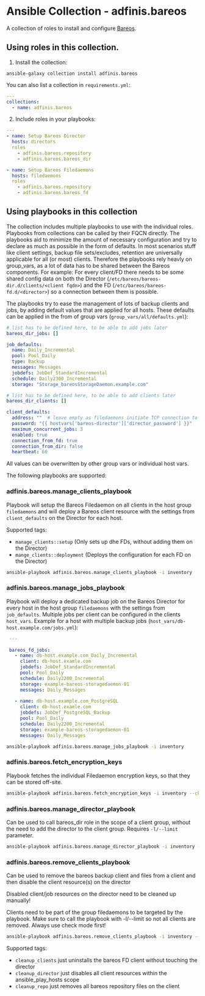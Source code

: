 # Ansible Collection - adfinis.bareos

A collection of roles to install and configure [Bareos](https://www.bareos.com).

## Using roles in this collection.

1. Install the collection:

```shell
ansible-galaxy collection install adfinis.bareos
```

You can also list a collection in `requirements.yml`:

```yaml
---
collections:
  - name: adfinis.bareos
```

2. Include roles in your playbooks:

```yaml
---
- name: Setup Bareos Director
  hosts: directors
  roles
    - adfinis.bareos.repository
    - adfinis.bareos.bareos_dir

- name: Setup Bareos Filedaemons
  hosts: filedaemons
  roles
    - adfinis.bareos.repository
    - adfinis.bareos.bareos_fd
```

## Using playbooks in this collection
The collection includes multiple playbooks to use with the individual roles. Playbooks from collections can be called by their FQCN directly.
The playbooks aid to minimize the amount of necessary configuration and try to declare as much as possible in the form of defaults. In most scenarios stuff like client settings, backup file sets/excludes, retention are universally applicable for all (or most) clients.
Therefore the playbooks rely heavly on group_vars, as a lot of data has to be shared between the Bareos components.
For example: For every client/FD there needs to be some shared config data on both the Director (`/etc/bareos/bareos-dir.d/clients/<client fqdn>`) and the FD (`/etc/bareos/bareos-fd.d/<director>`) so a connection between them is possible.

The playbooks try to ease the management of lots of backup clients and jobs, by adding default values that are applied for all hosts.
These defaults can be applied in the from of group vars (`group_vars/all/defaults.yml`):
``` yaml
# list has to be defined here, to be able to add jobs later
bareos_dir_jobs: []

job_defaults:
  name: Daily_Incremental
  pool: Pool_Daily
  type: Backup
  messages: Messages
  jobdefs: JobDef_StandardIncremental
  schedule: Daily2300_Incremental
  storage: "Storage_bareosStorageDaemon.example.com"

# list has to be defined here, to be able to add clients later
bareos_dir_clients: []

client_defaults:
  address: ""  # leave empty as filedaemons initiate TCP connection to director
  password: "{{ hostvars['bareos-director']['director_password'] }}"
  maximum_concurrent_jobs: 3
  enabled: true
  connection_from_fd: true
  connection_from_dir: false
  heartbeat: 60
```

All values can be overwritten by other group vars or individual host vars.

The following playbooks are supported:

### adfinis.bareos.manage_clients_playbook
Playbook will setup the Bareos Filedaemon on all clients in the host group `filedaemons` and will deploy a Bareos client resource with the settings from `client_defaults` on the Director for each host.

Supported tags:
  - `manage_clients::setup` (Only sets up dhe FDs, without adding them on the Director)
  - `mange_clients::deployment` (Deploys the configuration for each FD on the Director)

``` bash
ansible-playbook adfinis.bareos.manage_clients_playbook -i inventory
```

### adfinis.bareos.manage_jobs_playbook
Playbook will deploy a dedicated backup job on the Bareos Director for every host in the host group `filedaemons` with the settings from `job_defaults`.
Multiple jobs per client can be configured in the clients `host_vars`.
Example for a host with multiple backup jobs (`host_vars/db-host.example.com/jobs.yml`):

``` yaml
 ---
 
 bareos_fd_jobs:
   - name: db-host.example.com_Daily_Incremental
     client: db-host.examle.com
     jobdefs: JobDef_StandardIncremental
     pool: Pool_Daily
     schedule: Daily2200_Incremental
     storage: example-bareos-storagedaemon-01
     messages: Daily_Messages
 
   - name: db-host.example.com_PostgreSQL
     client: db-host.examle.com
     jobdefs: JobDef_PostgreSQL_Backup
     pool: Pool_Daily
     schedule: Daily2200_Incremental
     storage: example-bareos-storagedaemon-01
     messages: Daily_Messages
```

``` bash
ansible-playbook adfinis.bareos.manage_jobs_playbook -i inventory
```

### adfinis.bareos.fetch_encryption_keys
Playbook fetches the individual Filedaemon encryption keys, so that they can be stored off-site.

``` bash
ansible-playbook adfinis.bareos.fetch_encryption_keys -i inventory --check
```

### adfinis.bareos.manage_director_playbook
Can be used to call bareos_dir role in the scope of a client group, without the need to add the director to the client group.
Requires `-l/--limit` parameter.

``` bash
ansible-playbook adfinis.bareos.manage_director_playbook -i inventory --limit webservers --check
```

### adfinis.bareos.remove_clients_playbook
Can be used to remove the bareos backup client and files from a client and then disable the client resource(s) on the director

Disabled client/job resources on the director need to be cleaned up manually!

Clients need to be part of the group filedaemons to be targeted by the playbook.
Make sure to call the playbook with -l/--limit so not all clients are removed. Always use check mode first!

``` bash
ansible-playbook adfinis.bareos.remove_clients_playbook -i inventory --limit removal-client --check
```

Supported tags:
  - `cleanup_clients` just uninstalls the bareos FD client without touching the director
  - `cleanup_director` just disables all client resources within the ansible_play_hosts scope
  - `cleanup_repo` just removes all bareos repository files on the client
